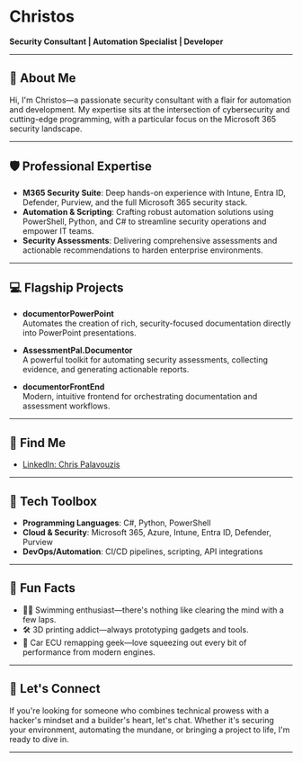 # Christos

**Security Consultant | Automation Specialist | Developer**

---

## 👋 About Me

Hi, I'm Christos—a passionate security consultant with a flair for automation and development. My expertise sits at the intersection of cybersecurity and cutting-edge programming, with a particular focus on the Microsoft 365 security landscape.

---

## 🛡️ Professional Expertise

- **M365 Security Suite**: Deep hands-on experience with Intune, Entra ID, Defender, Purview, and the full Microsoft 365 security stack.
- **Automation & Scripting**: Crafting robust automation solutions using PowerShell, Python, and C# to streamline security operations and empower IT teams.
- **Security Assessments**: Delivering comprehensive assessments and actionable recommendations to harden enterprise environments.

---

## 💻 Flagship Projects

- **documentorPowerPoint**  
  Automates the creation of rich, security-focused documentation directly into PowerPoint presentations.

- **AssessmentPal.Documentor**  
  A powerful toolkit for automating security assessments, collecting evidence, and generating actionable reports.

- **documentorFrontEnd**  
  Modern, intuitive frontend for orchestrating documentation and assessment workflows.

---

## 🔗 Find Me

- [LinkedIn: Chris Palavouzis](https://www.linkedin.com/in/chris-palavouzis-1407b7191/)

---

## 🧰 Tech Toolbox

- **Programming Languages**: C#, Python, PowerShell
- **Cloud & Security**: Microsoft 365, Azure, Intune, Entra ID, Defender, Purview
- **DevOps/Automation**: CI/CD pipelines, scripting, API integrations

---

## 🎯 Fun Facts

- 🏊‍♂️ Swimming enthusiast—there's nothing like clearing the mind with a few laps.
- 🛠️ 3D printing addict—always prototyping gadgets and tools.
- 🚗 Car ECU remapping geek—love squeezing out every bit of performance from modern engines.

---

## 🚀 Let's Connect

If you're looking for someone who combines technical prowess with a hacker's mindset and a builder's heart, let's chat. Whether it's securing your environment, automating the mundane, or bringing a project to life, I'm ready to dive in.

---